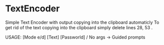 # TextEncoder
Simple Text Encoder with output copying into the clipboard automaticly
To get rid of the text copying into the clipboard simply delete lines 28, 53 .

USAGE:
[Mode e/d] [Text] [Passworld]
/
No args -> Guided prompts
